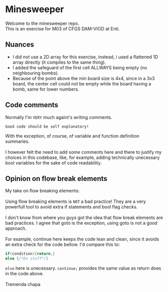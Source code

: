 # Minesweeper

Welcome to the minesweeper repo.<br>
This is an exercise for M03 of CFGS DAM-VIOD at Enti.

## Nuances

- I did not use a 2D array for this exercise, instead, i used a flattened 1D array directly (it compiles to the same thing).
- I added the safeguard of the first cell ALLWAYS being empty (no neighbouring bombs).
- Because of the point above the min board size is 4x4, since in a 3x3 board, the center cell could not be empty while the board having a bomb, same for lower numbers.

## Code comments

Normally I'm `VERY` much againt's writing comments.

```
Good code should be self explanatory!
```

With the exception, of course, of variable and function definition summaries.
<br>
<br>
I however felt the need to add some comments here and there to justify my choices in this codebase, like, for example, adding technically unecessary bool variables for the sake of code readability.

## Opinion on flow break elements

My take on flow breaking elements: <br>
<br>
Using flow breaking elements is `NOT` a bad practice! They are a very powerfull tool to avoid extra if statements and bool flag checks.<br>
<br>
I don't know from where you guys got the idea that flow break elements are bad practices. I agree that goto is the exception, using goto is not a good approach.<br>
<br>
For example, continue here keeps the code lean and clean, since it avoids an extra check for the code bellow. I'd compare this to:

```c++
if(condition){return;}
else {/*Do stuff*/}
```

`else` here is unecessary. `continue;` provides the same value as return does in the code above.
<br>
<br>
Tremenda chapa<br>
